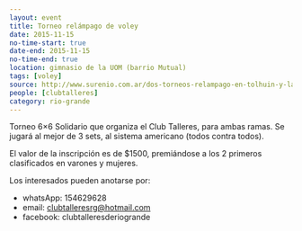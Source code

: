 ```yaml
---
layout: event 
title: Torneo relámpago de voley
date: 2015-11-15
no-time-start: true
date-end: 2015-11-15
no-time-end: true
location: gimnasio de la UOM (barrio Mutual)
tags: [voley]
source: http://www.surenio.com.ar/dos-torneos-relampago-en-tolhuin-y-la-uom/
people: [clubtalleres]
category: rio-grande
---
```


Torneo 6×6 Solidario que organiza el Club Talleres, para ambas ramas. Se jugará al mejor de 3 sets, al sistema americano (todos contra todos). 

El valor de la inscripción es de $1500, premiándose a los 2 primeros clasificados en varones y mujeres. 

Los interesados pueden anotarse por: 

- whatsApp: 154629628
- email: clubtalleresrg@hotmail.com
- facebook: clubtalleresderiogrande